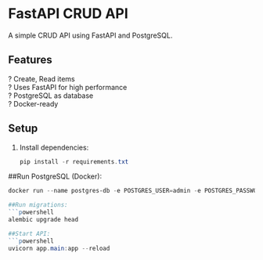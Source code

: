 # FastAPI CRUD API
A simple CRUD API using FastAPI and PostgreSQL.

## Features
? Create, Read items  
? Uses FastAPI for high performance  
? PostgreSQL as database  
? Docker-ready  

## Setup
1. Install dependencies:
   ```powershell
   pip install -r requirements.txt

##Run PostgreSQL (Docker):

   ```Powershell
   docker run --name postgres-db -e POSTGRES_USER=admin -e POSTGRES_PASSWORD=admin -e POSTGRES_DB=items_db -p 5432:5432 -d postgres

##Run migrations:
   ```powershell
   alembic upgrade head

##Start API:
   ```powershell
   uvicorn app.main:app --reload
   
   